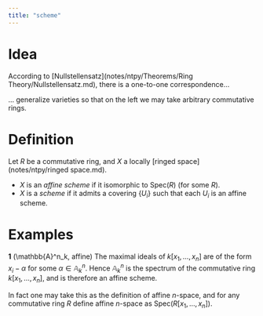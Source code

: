 ```yaml
---
title: "scheme"
---
```


# Idea
According to [Nullstellensatz](notes/ntpy/Theorems/Ring Theory/Nullstellensatz.md), there is a one-to-one correspondence...

... generalize varieties so that on the left we may take arbitrary commutative rings.

# Definition
Let $R$ be a commutative ring, and $X$ a locally [ringed space](notes/ntpy/ringed space.md).
- $X$ is an *affine scheme* if it isomorphic to $\text{Spec}(R)$ (for some $R$).
- $X$ is a *scheme* if it admits a covering $\{U_i\}$ such that each $U_i$ is an affine scheme.

# Examples
**1** (\mathbb{A}^n_k, affine)
The maximal ideals of $k[x_1,\dots,x_n]$ are of the form $x_i-\alpha$ for some $\alpha\in\mathbb{A}^n_k$. Hence $\mathbb{A}^n_k$ is the spectrum of the commutative ring $k[x_1,\dots,x_n]$, and is therefore an affine scheme.

In fact one may take this as the definition of affine $n$-space, and for any commutative ring $R$ define affine $n$-space as $\text{Spec}(R[x_1,\dots,x_n])$.
